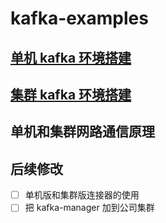# kafka-examples


## [单机 kafka 环境搭建](doc/docker%20kafka%20本地环境搭建(1个%20zookeeper%201个kafka).md)


## [集群 kafka 环境搭建](doc/docker%20kafka%20本地环境搭建(1个%20zookeeper%201个kafka).md)


## 单机和集群网路通信原理


## 后续修改

- [ ] 单机版和集群版连接器的使用
- [ ] 把 kafka-manager 加到公司集群
